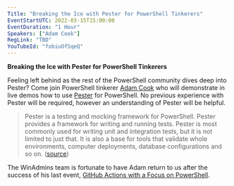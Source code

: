 ```yaml
---
Title: "Breaking the Ice with Pester for PowerShell Tinkerers"
EventStartUTC: 2022-03-15T15:00:00
EventDuration: "1 Hour"
Speakers: ["Adam Cook"]
RegLink: "TBD"
YouTubeId: "fobiuOfSqeQ"
---
```


**Breaking the Ice with Pester for PowerShell Tinkerers**

Feeling left behind as the rest of the PowerShell community dives deep into Pester? Come join PowerShell tinkerer [Adam Cook](https://twitter.com/codaamok) who will demonstrate in live demos how to use [Pester](https://github.com/pester/Pester) for PowerShell. No previous experience with Pester will be required, however an understanding of Pester will be helpful.

> Pester is a testing and mocking framework for PowerShell. Pester provides a framework for writing and running tests. Pester is most commonly used for writing unit and integration tests, but it is not limited to just that. It is also a base for tools that validate whole environments, computer deployments, database configurations and so on. ([source](https://pester.dev/docs/quick-start))



The WinAdmins team is fortunate to have Adam return to us after the success of his last event, [GitHub Actions with a Focus on PowerShell](/events/2020-10-15-getting-powershell-code-into-prod-using-github-actions-adam-cook/).